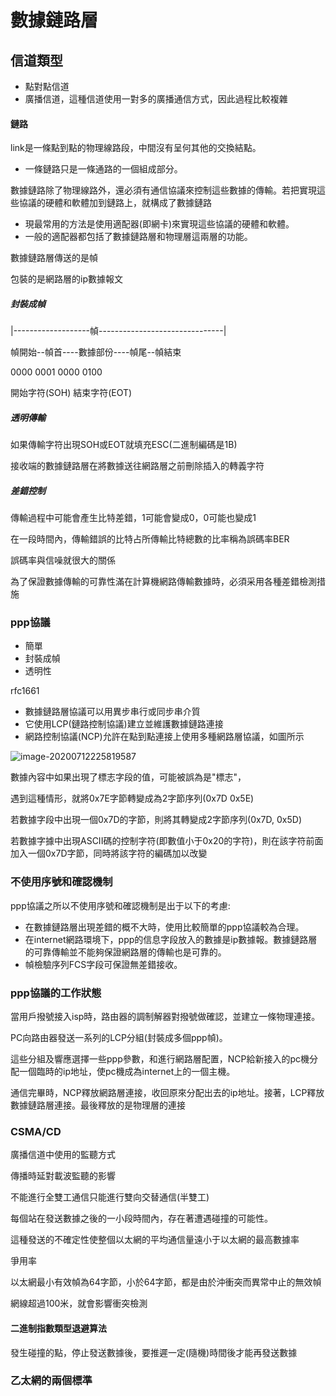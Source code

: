# 數據鏈路層

## 信道類型

* 點對點信道
* 廣播信道，這種信道使用一對多的廣播通信方式，因此過程比較複雜

#### 鏈路

link是一條點到點的物理線路段，中間沒有呈何其他的交換結點。

* 一條鏈路只是一條通路的一個組成部分。

數據鏈路除了物理線路外，還必須有通信協議來控制這些數據的傳輸。若把實現這些協議的硬體和軟體加到鏈路上，就構成了數據鏈路

* 現最常用的方法是使用適配器(即網卡)來實現這些協議的硬體和軟體。
* 一般的適配器都包括了數據鏈路層和物理層這兩層的功能。

數據鏈路層傳送的是幀

包裝的是網路層的ip數據報文

##### 封裝成幀

|-------------------幀-------------------------------|

幀開始--幀首----數據部份----幀尾--幀結束

0000 0001                                       0000 0100

開始字符(SOH)                                 結束字符(EOT)

##### 透明傳輸

如果傳輸字符出現SOH或EOT就填充ESC(二進制編碼是1B)

接收端的數據鏈路層在將數據送往網路層之前刪除插入的轉義字符

##### 差錯控制

傳輸過程中可能會產生比特差錯，1可能會變成0，0可能也變成1

在一段時間內，傳輸錯誤的比特占所傳輸比特總數的比率稱為誤碼率BER

誤碼率與信噪就很大的關係

為了保證數據傳輸的可靠性滿在計算機網路傳輸數據時，必須采用各種差錯檢測措施

### ppp協議

* 簡單
* 封裝成幀
* 透明性

rfc1661

* 數據鏈路層協議可以用異步串行或同步串介質
* 它使用LCP(鏈路控制協議)建立並維護數據鏈路連接
* 網路控制協議(NCP)允許在點到點連接上使用多種網路層協議，如圖所示

![image-20200712225819587](D:\google\電子書\學習筆記\image-20200712225819587.png)

數據內容中如果出現了標志字段的值，可能被誤為是"標志"，

遇到這種情形，就將0x7E字節轉變成為2字節序列(0x7D 0x5E)

若數據字段中出現一個0x7D的字節，則將其轉變成2字節序列(0x7D, 0x5D)

若數據字據中出現ASCII碼的控制字符(即數值小于0x20的字符)，則在該字符前面加入一個0x7D字節，同時將該字符的編碼加以改變

### 不使用序號和確認機制

ppp協議之所以不使用序號和確認機制是出于以下的考慮:

* 在數據鏈路層出現差錯的概不大時，使用比較簡單的ppp協議較為合理。
* 在internet網路環境下，ppp的信息字段放入的數據是ip數據報。數據鏈路層的可靠傳輸並不能夠保證網路層的傳輸也是可靠的。
* 幀檢驗序列FCS字段可保證無差錯接收。 

### ppp協議的工作狀態

當用戶撥號接入isp時，路由器的調制解器對撥號做確認，並建立一條物理連接。

PC向路由器發送一系列的LCP分組(封裝成多個ppp幀)。

這些分組及響應選擇一些ppp參數，和進行網路層配置，NCP給新接入的pc機分配一個臨時的ip地址，使pc機成為internet上的一個主機。

通信完畢時，NCP釋放網路層連接，收回原來分配出去的ip地址。接著，LCP釋放數據鏈路層連接。最後釋放的是物理層的連接



### CSMA/CD

廣播信道中使用的監聽方式

傳播時延對載波監聽的影響

不能進行全雙工通信只能進行雙向交替通信(半雙工)

每個站在發送數據之後的一小段時間內，存在著遭遇碰撞的可能性。

這種發送的不確定性使整個以太網的平均通信量遠小于以太網的最高數據率



爭用率

以太網最小有效幀為64字節，小於64字節，都是由於沖衝突而異常中止的無效幀

網線超過100米，就會影響衝突檢測

#### 二進制指數類型退避算法

發生碰撞的點，停止發送數據後，要推遲一定(隨機)時間後才能再發送數據

### 乙太網的兩個標準

